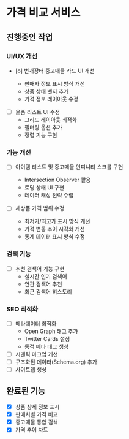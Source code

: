 # 가격 비교 서비스

## 진행중인 작업

### UI/UX 개선

- [o] 번개장터 중고매물 카드 UI 개선

  - 판매자 정보 표시 방식 개선
  - 상품 상태 뱃지 추가
  - 가격 정보 레이아웃 수정

- [ ] 물품 리스트 UI 수정
  - 그리드 레이아웃 최적화
  - 필터링 옵션 추가
  - 정렬 기능 구현

### 기능 개선

- [ ] 아이템 리스트 및 중고매물 인피니티 스크롤 구현

  - Intersection Observer 활용
  - 로딩 상태 UI 구현
  - 데이터 캐싱 전략 수립

- [ ] 새상품 가격 범위 수정
  - 최저가/최고가 표시 방식 개선
  - 가격 변동 추이 시각화 개선
  - 통계 데이터 표시 방식 수정

### 검색 기능

- [ ] 추천 검색어 기능 구현
  - 실시간 인기 검색어
  - 연관 검색어 추천
  - 최근 검색어 히스토리

### SEO 최적화

- [ ] 메타데이터 최적화
  - Open Graph 태그 추가
  - Twitter Cards 설정
  - 동적 메타 태그 생성
- [ ] 시맨틱 마크업 개선
- [ ] 구조화된 데이터(Schema.org) 추가
- [ ] 사이트맵 생성

## 완료된 기능

- [x] 상품 상세 정보 표시
- [x] 판매처별 가격 비교
- [x] 중고매물 통합 검색
- [x] 가격 추이 차트
